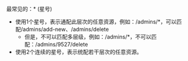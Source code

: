 
最常见的：* (星号)

- 使用1个星号，表示通配此层次的任意资源，例如：/admins/*，可以匹配/admins/add-new、/admins/delete
    - 但是，不可以匹配多层级，例如：/admins/*，不可以匹配：/admins/9527/delete
- 使用2个连续的星号，表示统配若干层次的任意资源。